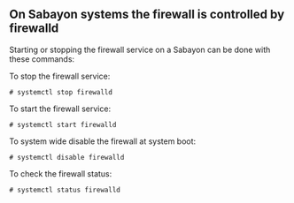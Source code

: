 ## On Sabayon systems the firewall is controlled by firewalld

Starting or stopping the firewall service on a Sabayon can be done with these commands:

To stop the firewall service:

    # systemctl stop firewalld

To start the firewall service:

    # systemctl start firewalld

To system wide disable the firewall at system boot:

    # systemctl disable firewalld

To check the firewall status:

    # systemctl status firewalld
